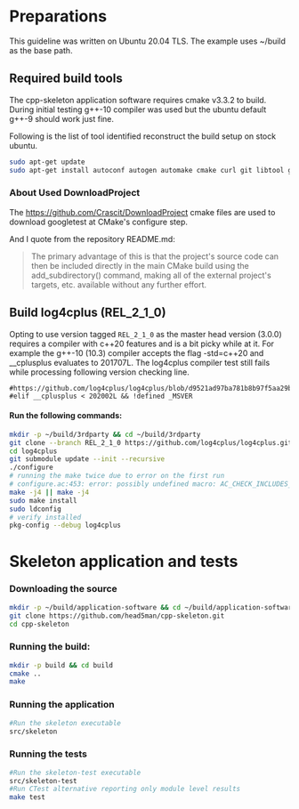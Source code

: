 # Preparations
This guideline was written on Ubuntu 20.04 TLS.
The example uses ~/build as the base path.

## Required build tools
The cpp-skeleton application software requires cmake v3.3.2 to build.
During initial testing g++-10 compiler was used but the ubuntu default g++-9 should work just fine.

Following is the list of tool identified reconstruct the build setup on stock ubuntu.

```bash
sudo apt-get update
sudo apt-get install autoconf autogen automake cmake curl git libtool g++ make unzip
```
### About Used DownloadProject
The https://github.com/Crascit/DownloadProject cmake files are used to download googletest at CMake's configure step.

And I quote from the repository README.md:
> The primary advantage of this is that the project's source code can then be included directly in the main CMake build using the add_subdirectory() command, making all of the external project's targets, etc. available without any further effort.

## Build log4cplus (REL_2_1_0)
Opting to use version tagged `REL_2_1_0` as the master head version (3.0.0) requires a compiler with c++20 features and is a bit picky while at it.
For example the g++-10 (10.3) compiler accepts the flag -std=c++20 and __cplusplus evaluates to 201707L.
The log4cplus compiler test still fails while processing following version checking line.
```
#https://github.com/log4cplus/log4cplus/blob/d9521ad97ba781b8b97f5aa29b0f4476074db866/m4/ax_cxx_compile_stdcxx.m4#L990
#elif __cplusplus < 202002L && !defined _MSVER
```
#### Run the following commands:
```bash
mkdir -p ~/build/3rdparty && cd ~/build/3rdparty
git clone --branch REL_2_1_0 https://github.com/log4cplus/log4cplus.git
cd log4cplus
git submodule update --init --recursive
./configure
# running the make twice due to error on the first run
# configure.ac:453: error: possibly undefined macro: AC_CHECK_INCLUDES_DEFAULT
make -j4 || make -j4
sudo make install
sudo ldconfig
# verify installed
pkg-config --debug log4cplus
```
# Skeleton application and tests
### Downloading the source
```bash
mkdir -p ~/build/application-software && cd ~/build/application-software
git clone https://github.com/head5man/cpp-skeleton.git
cd cpp-skeleton
```
### Running the build:
```bash
mkdir -p build && cd build
cmake ..
make
```
### Running the application
```bash
#Run the skeleton executable
src/skeleton
```
### Running the tests
```bash
#Run the skeleton-test executable
src/skeleton-test
#Run CTest alternative reporting only module level results
make test
```

